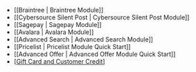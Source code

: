 - [[Braintree | Braintree Module]]
- [[Cybersource Silent Post | Cybersource Silent Post Module]]
- [[Sagepay | Sagepay Module]]
- [[Avalara | Avalara Module]]
- [[Advanced Search | Advanced Search Module]]
- [[Pricelist | Pricelist Module Quick Start]]
- [[Advanced Offer | Advanced Offer Module Quick Start]]
- [[Gift Card and Customer Credit](http://docs.broadleafcommerce.org/giftcardandcustomercredit/current)]
